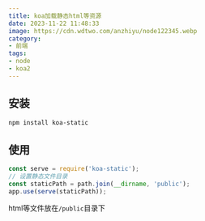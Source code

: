 ```yaml
---
title: koa加载静态html等资源
date: 2023-11-22 11:48:33
image: https://cdn.wdtwo.com/anzhiyu/node122345.webp
category: 
- 前端
tags: 
- node
- koa2
---
```


## 安装
```bash
npm install koa-static
```
## 使用
```js
const serve = require('koa-static');
// 设置静态文件目录
const staticPath = path.join(__dirname, 'public');
app.use(serve(staticPath));
```
html等文件放在`/public`目录下
